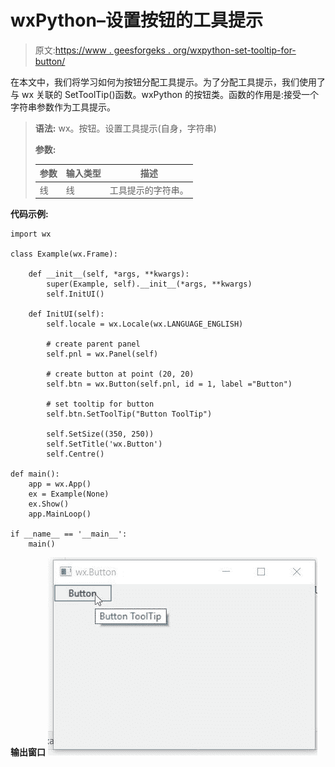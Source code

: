 # wxPython–设置按钮的工具提示

> 原文:[https://www . geesforgeks . org/wxpython-set-tooltip-for-button/](https://www.geeksforgeeks.org/wxpython-set-tooltip-for-button/)

在本文中，我们将学习如何为按钮分配工具提示。为了分配工具提示，我们使用了与 wx 关联的 SetToolTip()函数。wxPython 的按钮类。函数的作用是:接受一个字符串参数作为工具提示。

> **语法:** wx。按钮。设置工具提示(自身，字符串)
> 
> **参数:**
> 
> | 参数 | 输入类型 | 描述 |
> | --- | --- | --- |
> | 线 | 线 | 工具提示的字符串。 |

**代码示例:**

```
import wx

class Example(wx.Frame):

    def __init__(self, *args, **kwargs):
        super(Example, self).__init__(*args, **kwargs)
        self.InitUI()

    def InitUI(self):
        self.locale = wx.Locale(wx.LANGUAGE_ENGLISH)

        # create parent panel
        self.pnl = wx.Panel(self)

        # create button at point (20, 20)
        self.btn = wx.Button(self.pnl, id = 1, label ="Button")

        # set tooltip for button
        self.btn.SetToolTip("Button ToolTip")

        self.SetSize((350, 250))
        self.SetTitle('wx.Button')
        self.Centre()

def main():
    app = wx.App()
    ex = Example(None)
    ex.Show()
    app.MainLoop()

if __name__ == '__main__':
    main()
```

**输出窗口**
![](img/086674bdfad71ca4e4ec949e584d2315.png)